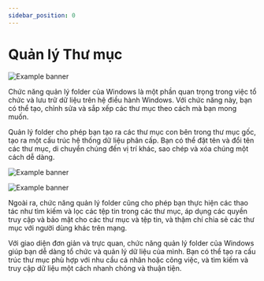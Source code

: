 ```yaml
---
sidebar_position: 0
---
```


# Quản lý Thư mục

![Example banner](/img/lms/class/folders.png)


Chức năng quản lý folder của Windows là một phần quan trọng trong việc tổ chức và lưu trữ dữ liệu trên hệ điều hành Windows. Với chức năng này, bạn có thể tạo, chỉnh sửa và sắp xếp các thư mục theo cách mà bạn mong muốn.

Quản lý folder cho phép bạn tạo ra các thư mục con bên trong thư mục gốc, tạo ra một cấu trúc hệ thống dữ liệu phân cấp. Bạn có thể đặt tên và đổi tên các thư mục, di chuyển chúng đến vị trí khác, sao chép và xóa chúng một cách dễ dàng.

![Example banner](/img/lms/class/addfolder.png)

![Example banner](/img/lms/class/chooseparentfolder.png)


Ngoài ra, chức năng quản lý folder cũng cho phép bạn thực hiện các thao tác như tìm kiếm và lọc các tệp tin trong các thư mục, áp dụng các quyền truy cập và bảo mật cho các thư mục và tệp tin, và thậm chí chia sẻ các thư mục với người dùng khác trên mạng.

Với giao diện đơn giản và trực quan, chức năng quản lý folder của Windows giúp bạn dễ dàng tổ chức và quản lý dữ liệu của mình. Bạn có thể tạo ra cấu trúc thư mục phù hợp với nhu cầu cá nhân hoặc công việc, và tìm kiếm và truy cập dữ liệu một cách nhanh chóng và thuận tiện.
